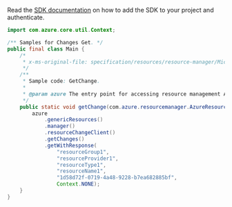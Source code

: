 Read the [SDK documentation](https://github.com/Azure/azure-sdk-for-java/blob/azure-resourcemanager_2.15.0/sdk/resourcemanager/azure-resourcemanager/README.md) on how to add the SDK to your project and authenticate.

```java
import com.azure.core.util.Context;

/** Samples for Changes Get. */
public final class Main {
    /*
     * x-ms-original-file: specification/resources/resource-manager/Microsoft.Resources/stable/2022-05-01/examples/GetChange.json
     */
    /**
     * Sample code: GetChange.
     *
     * @param azure The entry point for accessing resource management APIs in Azure.
     */
    public static void getChange(com.azure.resourcemanager.AzureResourceManager azure) {
        azure
            .genericResources()
            .manager()
            .resourceChangeClient()
            .getChanges()
            .getWithResponse(
                "resourceGroup1",
                "resourceProvider1",
                "resourceType1",
                "resourceName1",
                "1d58d72f-0719-4a48-9228-b7ea682885bf",
                Context.NONE);
    }
}
```
